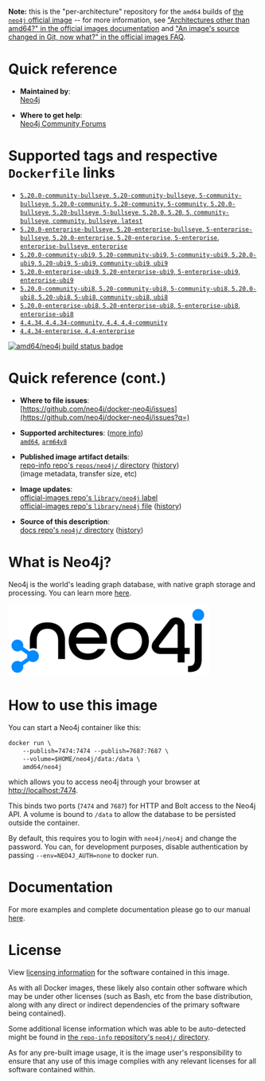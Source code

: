 <!--

********************************************************************************

WARNING:

    DO NOT EDIT "neo4j/README.md"

    IT IS AUTO-GENERATED

    (from the other files in "neo4j/" combined with a set of templates)

********************************************************************************

-->

**Note:** this is the "per-architecture" repository for the `amd64` builds of [the `neo4j` official image](https://hub.docker.com/_/neo4j) -- for more information, see ["Architectures other than amd64?" in the official images documentation](https://github.com/docker-library/official-images#architectures-other-than-amd64) and ["An image's source changed in Git, now what?" in the official images FAQ](https://github.com/docker-library/faq#an-images-source-changed-in-git-now-what).

# Quick reference

-	**Maintained by**:  
	[Neo4j](https://github.com/neo4j/docker-neo4j)

-	**Where to get help**:  
	[Neo4j Community Forums](https://community.neo4j.com)

# Supported tags and respective `Dockerfile` links

-	[`5.20.0-community-bullseye`, `5.20-community-bullseye`, `5-community-bullseye`, `5.20.0-community`, `5.20-community`, `5-community`, `5.20.0-bullseye`, `5.20-bullseye`, `5-bullseye`, `5.20.0`, `5.20`, `5`, `community-bullseye`, `community`, `bullseye`, `latest`](https://github.com/neo4j/docker-neo4j-publish/blob/e3875367d27866ea446b1e0a1f069c5275095bcc/5.20.0/bullseye/community/Dockerfile)
-	[`5.20.0-enterprise-bullseye`, `5.20-enterprise-bullseye`, `5-enterprise-bullseye`, `5.20.0-enterprise`, `5.20-enterprise`, `5-enterprise`, `enterprise-bullseye`, `enterprise`](https://github.com/neo4j/docker-neo4j-publish/blob/e3875367d27866ea446b1e0a1f069c5275095bcc/5.20.0/bullseye/enterprise/Dockerfile)
-	[`5.20.0-community-ubi9`, `5.20-community-ubi9`, `5-community-ubi9`, `5.20.0-ubi9`, `5.20-ubi9`, `5-ubi9`, `community-ubi9`, `ubi9`](https://github.com/neo4j/docker-neo4j-publish/blob/e3875367d27866ea446b1e0a1f069c5275095bcc/5.20.0/ubi9/community/Dockerfile)
-	[`5.20.0-enterprise-ubi9`, `5.20-enterprise-ubi9`, `5-enterprise-ubi9`, `enterprise-ubi9`](https://github.com/neo4j/docker-neo4j-publish/blob/e3875367d27866ea446b1e0a1f069c5275095bcc/5.20.0/ubi9/enterprise/Dockerfile)
-	[`5.20.0-community-ubi8`, `5.20-community-ubi8`, `5-community-ubi8`, `5.20.0-ubi8`, `5.20-ubi8`, `5-ubi8`, `community-ubi8`, `ubi8`](https://github.com/neo4j/docker-neo4j-publish/blob/e3875367d27866ea446b1e0a1f069c5275095bcc/5.20.0/ubi8/community/Dockerfile)
-	[`5.20.0-enterprise-ubi8`, `5.20-enterprise-ubi8`, `5-enterprise-ubi8`, `enterprise-ubi8`](https://github.com/neo4j/docker-neo4j-publish/blob/e3875367d27866ea446b1e0a1f069c5275095bcc/5.20.0/ubi8/enterprise/Dockerfile)
-	[`4.4.34`, `4.4.34-community`, `4.4`, `4.4-community`](https://github.com/neo4j/docker-neo4j-publish/blob/d8543a8aec237f8d127f233c74f09cf3c76f9051/4.4.34/bullseye/community/Dockerfile)
-	[`4.4.34-enterprise`, `4.4-enterprise`](https://github.com/neo4j/docker-neo4j-publish/blob/d8543a8aec237f8d127f233c74f09cf3c76f9051/4.4.34/bullseye/enterprise/Dockerfile)

[![amd64/neo4j build status badge](https://img.shields.io/jenkins/s/https/doi-janky.infosiftr.net/job/multiarch/job/amd64/job/neo4j.svg?label=amd64/neo4j%20%20build%20job)](https://doi-janky.infosiftr.net/job/multiarch/job/amd64/job/neo4j/)

# Quick reference (cont.)

-	**Where to file issues**:  
	[https://github.com/neo4j/docker-neo4j/issues](https://github.com/neo4j/docker-neo4j/issues?q=)

-	**Supported architectures**: ([more info](https://github.com/docker-library/official-images#architectures-other-than-amd64))  
	[`amd64`](https://hub.docker.com/r/amd64/neo4j/), [`arm64v8`](https://hub.docker.com/r/arm64v8/neo4j/)

-	**Published image artifact details**:  
	[repo-info repo's `repos/neo4j/` directory](https://github.com/docker-library/repo-info/blob/master/repos/neo4j) ([history](https://github.com/docker-library/repo-info/commits/master/repos/neo4j))  
	(image metadata, transfer size, etc)

-	**Image updates**:  
	[official-images repo's `library/neo4j` label](https://github.com/docker-library/official-images/issues?q=label%3Alibrary%2Fneo4j)  
	[official-images repo's `library/neo4j` file](https://github.com/docker-library/official-images/blob/master/library/neo4j) ([history](https://github.com/docker-library/official-images/commits/master/library/neo4j))

-	**Source of this description**:  
	[docs repo's `neo4j/` directory](https://github.com/docker-library/docs/tree/master/neo4j) ([history](https://github.com/docker-library/docs/commits/master/neo4j))

# What is Neo4j?

Neo4j is the world's leading graph database, with native graph storage and processing. You can learn more [here](http://neo4j.com/developer).

![logo](https://raw.githubusercontent.com/docker-library/docs/56823e63d5b6dd7ddbb9d5d3c4a8947778055d8e/neo4j/logo.png)

# How to use this image

You can start a Neo4j container like this:

```console
docker run \
    --publish=7474:7474 --publish=7687:7687 \
    --volume=$HOME/neo4j/data:/data \
    amd64/neo4j
```

which allows you to access neo4j through your browser at [http://localhost:7474](http://localhost:7474).

This binds two ports (`7474` and `7687`) for HTTP and Bolt access to the Neo4j API. A volume is bound to `/data` to allow the database to be persisted outside the container.

By default, this requires you to login with `neo4j/neo4j` and change the password. You can, for development purposes, disable authentication by passing `--env=NEO4J_AUTH=none` to docker run.

# Documentation

For more examples and complete documentation please go to our manual [here](http://neo4j.com/docs/operations-manual/current/deployment/single-instance/docker/).

# License

View [licensing information](https://neo4j.com/licensing) for the software contained in this image.

As with all Docker images, these likely also contain other software which may be under other licenses (such as Bash, etc from the base distribution, along with any direct or indirect dependencies of the primary software being contained).

Some additional license information which was able to be auto-detected might be found in [the `repo-info` repository's `neo4j/` directory](https://github.com/docker-library/repo-info/tree/master/repos/neo4j).

As for any pre-built image usage, it is the image user's responsibility to ensure that any use of this image complies with any relevant licenses for all software contained within.
